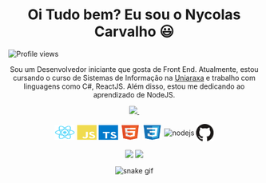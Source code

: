 <div>
  
  <h1 align="center">
    Oi Tudo bem? Eu sou o Nycolas Carvalho 😃️
  </h1>
  <p align="left"> <img src="https://komarev.com/ghpvc/?username=NycolasBC&color=blue" alt="Profile views" /> </p>
  
  <p align="center">
    Sou um Desenvolvedor iniciante que gosta de Front End. Atualmente, estou cursando o curso de Sistemas de Informação na <a href="https://novo.uniaraxa.edu.br">Uniaraxa</a> e trabalho com linguagens como C#, ReactJS. Além disso, estou me dedicando ao aprendizado de NodeJS. 
  </p>
  
</div>

<div align="center">
  <a href="https://github.com/NycolasBC">
    <img height="150em" src="https://github-readme-stats.vercel.app/api?username=NycolasBC&count_private=true&include_all_commits=true&show_icons=true&theme=tokyonight&hide_border=false&show_owner=true"/>
    <img height="150em" src="https://github-readme-stats.vercel.app/api/top-langs/?username=NycolasBC&count_private=true&layout=compact&theme=tokyonight" alt=""/>
  </a>
</div>

<div align="center" valign="top"><br>
  <img align="center" alt="React" height="30" width="40" src="https://raw.githubusercontent.com/devicons/devicon/master/icons/react/react-original.svg">
  <img align="center" alt="Js" height="30" width="40" src="https://raw.githubusercontent.com/devicons/devicon/master/icons/javascript/javascript-plain.svg">
  <img align="center" alt="Js" height="30" width="40" src="https://raw.githubusercontent.com/devicons/devicon/master/icons/typescript/typescript-plain.svg">
  <img align="center" alt="HTML" height="30" width="40" src="https://raw.githubusercontent.com/devicons/devicon/master/icons/html5/html5-original.svg">
  <img align="center" alt="CSS" height="30" width="40" src="https://raw.githubusercontent.com/devicons/devicon/master/icons/css3/css3-original.svg">
  <img align="center" alt="nodejs" height="30" width="40" src="https://cdn.worldvectorlogo.com/logos/nodejs-icon.svg">
  <img align="center" alt="github" height="35" width="35" src="/assets/GitHub.png">
</div><br>

<div align="center">
  <a href="https://www.instagram.com/nycolas_carvalho14/" target="_blank"><img src="https://img.shields.io/badge/-Instagram-%23E4405F?style=for-the-badge&logo=instagram&logoColor=white" target="_blank"></a>
  <a href="mailto:nycolascarvalho14@gmail.com"><img src="https://img.shields.io/badge/-Gmail-%23333?style=for-the-badge&logo=gmail&logoColor=red" target="_blank"></a>
</div>

<div align="center">

  ![snake gif](https://github.com/NycolasBC/NycolasBC/blob/output/github-contribution-grid-snake.svg)
  
</div>
